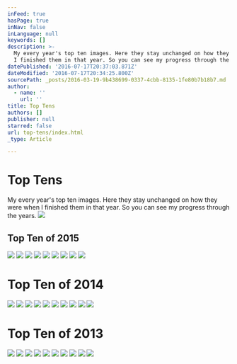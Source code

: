 ```yaml
---
inFeed: true
hasPage: true
inNav: false
inLanguage: null
keywords: []
description: >-
  My every year's top ten images. Here they stay unchanged on how they were when
  I finished them in that year. So you can see my progress through the years.
datePublished: '2016-07-17T20:37:03.871Z'
dateModified: '2016-07-17T20:34:25.800Z'
sourcePath: _posts/2016-03-19-9b438699-0337-4cbb-8135-1fe80b7b18b7.md
author:
  - name: ''
    url: ''
title: Top Tens
authors: []
publisher: null
starred: false
url: top-tens/index.html
_type: Article

---
```

# Top Tens

My every year's top ten images. Here they stay unchanged on how they were when I finished them in that year. So you can see my progress through the years.
![](https://s3-us-west-2.amazonaws.com/the-grid-img/p/57e13bbbf788bc76b2bd47547a8e675d4d068ef5.jpg)

## Top Ten of 2015
![](https://the-grid-user-content.s3-us-west-2.amazonaws.com/0d740b29-49e1-4109-b1bf-03a33b6241c2.jpg)
![](https://s3-us-west-2.amazonaws.com/the-grid-img/p/498b24517a666eb3d420e0c04686c4547547714c.jpg)
![](https://the-grid-user-content.s3-us-west-2.amazonaws.com/c64463ec-e899-4713-ab46-f42d03e7a74b.jpg)
![](https://the-grid-user-content.s3-us-west-2.amazonaws.com/8d08920f-c6e2-43b0-b863-4e5bda5cefdd.jpg)
![](https://the-grid-user-content.s3-us-west-2.amazonaws.com/98ba70b7-b3ff-4d60-aa9d-4b732e300556.jpg)
![](https://the-grid-user-content.s3-us-west-2.amazonaws.com/3d4d4481-3341-40e3-9695-f45e5623f43a.jpg)
![](https://s3-us-west-2.amazonaws.com/the-grid-img/p/147b375972fc0776fb8af510c756e983fea87b6b.jpg)
![](https://the-grid-user-content.s3-us-west-2.amazonaws.com/78df05ac-b026-467a-b855-e1d20ede66b5.jpg)
![](https://s3-us-west-2.amazonaws.com/the-grid-img/p/f5736b6e726a7e885daee954c5f6efee1f0d6707.jpg)

# Top Ten of 2014
![](https://s3-us-west-2.amazonaws.com/the-grid-img/p/e78561dd4895c4280a4f91b80840710266aa06a1.jpg)
![](https://s3-us-west-2.amazonaws.com/the-grid-img/p/5d370eb60e815ca0ad34ef57a1f139bff2f53ea1.jpg)
![](https://s3-us-west-2.amazonaws.com/the-grid-img/p/deabaab3db33fc3fa42e67ad3eca23277e8cd4b6.jpg)
![](https://s3-us-west-2.amazonaws.com/the-grid-img/p/abb7a218951eb29bf4c43298e9886a1e5a2426d3.jpg)
![](https://s3-us-west-2.amazonaws.com/the-grid-img/p/2838beae0f4292ff4b1df424daeb640f935785ad.jpg)
![](https://the-grid-user-content.s3-us-west-2.amazonaws.com/b8224330-11c3-418e-a42f-b6110f4df43d.jpg)
![](https://the-grid-user-content.s3-us-west-2.amazonaws.com/3780b9f5-ab74-466f-bcbb-9d01e7a8aeac.jpg)
![](https://s3-us-west-2.amazonaws.com/the-grid-img/p/bbaaa615f376cd8a04a1b9cecaf386658621ab8f.jpg)
![](https://the-grid-user-content.s3-us-west-2.amazonaws.com/b5467867-f7d1-470f-b766-ecbdc10dd8ff.jpg)
![](https://s3-us-west-2.amazonaws.com/the-grid-img/p/44cb59a945dec56efec69838d71ec1132f982e98.jpg)

# Top Ten of 2013
![](https://the-grid-user-content.s3-us-west-2.amazonaws.com/3f1ae9c9-7ab8-4833-ac28-f33e9caeb160.jpg)
![](https://the-grid-user-content.s3-us-west-2.amazonaws.com/c453f59c-4670-4825-883d-e7e76eb6a227.jpg)
![](https://s3-us-west-2.amazonaws.com/the-grid-img/p/c70cc152a05e7445c39ef6dbe5d82274c9f92242.jpg)
![](https://s3-us-west-2.amazonaws.com/the-grid-img/p/b9f39a1115570726c0c961463cc634f5e8cde68c.jpg)
![](https://the-grid-user-content.s3-us-west-2.amazonaws.com/10e0bb1f-46ba-492f-a947-487b3f92c18f.jpg)
![](https://the-grid-user-content.s3-us-west-2.amazonaws.com/04e59bd2-2f31-4305-9634-35de61ab1089.jpg)
![](https://the-grid-user-content.s3-us-west-2.amazonaws.com/4f5963b8-a7b7-4a05-b45f-0364bfc7a46a.jpg)
![](https://s3-us-west-2.amazonaws.com/the-grid-img/p/7c4e0422f8eed02e3f0ceddd1ebcbd45f385947c.jpg)
![](https://s3-us-west-2.amazonaws.com/the-grid-img/p/2b34ee03f1d8f8373a082dd4a099453b9c03220b.jpg)
![](https://s3-us-west-2.amazonaws.com/the-grid-img/p/c58ca4017356e6e075fa5773883c0c808b40aba3.jpg)